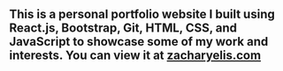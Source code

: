 ## This is a personal portfolio website I built using React.js, Bootstrap, Git, HTML, CSS, and JavaScript to showcase some of my work and interests. You can view it at [zacharyelis.com](https://www.zacharyelis.com/)
